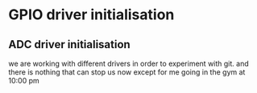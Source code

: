 # GPIO driver initialisation
## ADC driver initialisation

we are working with different drivers in order to experiment with git.
and there is nothing that can stop us now
except for me going in the gym at 10:00 pm
